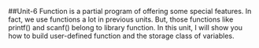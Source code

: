 ##Unit-6
Function is a partial program of offering some special features. In fact, we use functions a lot in previous units. 
But, those functions like printf() and scanf() belong to library function. In this unit, I will show you how to build user-defined function
and the storage class of variables.
